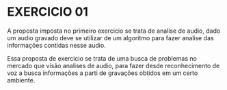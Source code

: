 # EXERCICIO 01

A proposta imposta no primeiro exercicio se trata de analise de audio, dado um audio gravado deve se utilizar de um algoritmo para fazer analise das informações contidas nesse audio.

Essa proposta de exercicio se trata de uma busca de problemas no mercado que visão analises de audio, para fazer desde reconhecimento de voz a busca informações a parti de gravações obtidos em um certo ambiente.